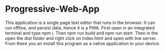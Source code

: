 # Progressive-Web-App
This application is a single page text editor that runs in the browser. It can run offline, and persist data, hence it is a PWA. First open in an integrated terminal and type npm i. Then npm run build and npm run start. Then in the open the dist folder and right click on index.html and open with live server. From there you an install this program as a native application to your device.